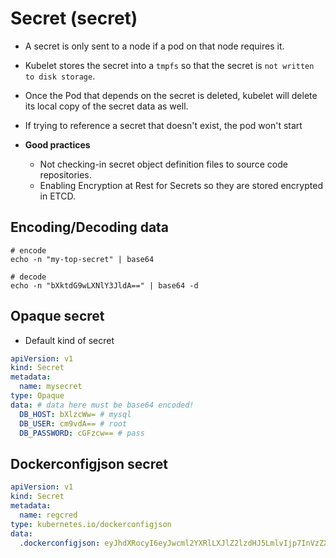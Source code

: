 # Secret (secret)

- A secret is only sent to a node if a pod on that node requires it.
- Kubelet stores the secret into a `tmpfs` so that the secret is `not written to disk storage`.
- Once the Pod that depends on the secret is deleted, kubelet will delete its local copy of the secret data as well.
- If trying to reference a secret that doesn't exist, the pod won't start

- **Good practices**
  - Not checking-in secret object definition files to source code repositories.
  - Enabling Encryption at Rest for Secrets so they are stored encrypted in ETCD.

## Encoding/Decoding data

```shell
# encode
echo -n "my-top-secret" | base64

# decode
echo -n "bXktdG9wLXNlY3JldA==" | base64 -d
```

## Opaque secret

- Default kind of secret

```yaml
apiVersion: v1
kind: Secret
metadata:
  name: mysecret
type: Opaque
data: # data here must be base64 encoded!
  DB_HOST: bXlzcWw= # mysql
  DB_USER: cm9vdA== # root
  DB_PASSWORD: cGFzcw== # pass
```

## Dockerconfigjson secret

```yaml
apiVersion: v1
kind: Secret
metadata:
  name: regcred
type: kubernetes.io/dockerconfigjson
data:
  .dockerconfigjson: eyJhdXRocyI6eyJwcml2YXRlLXJlZ2lzdHJ5LmlvIjp7InVzZXJuYW1lIjoicmVnaXN0cnktdXNlciIsInBhc3N3b3JkIjoicmVnaXN0cnktcGFzc3dvcmQiLCJlbWFpbCI6Im1haWxAbWFpbC5jb20iLCJhdXRoIjoiY21WbmFYTjBjbmt0ZFhObGNqcHlaV2RwYzNSeWVTMXdZWE56ZDI5eVpBPT0ifX19
```
